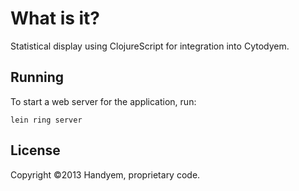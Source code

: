 # What is it?
Statistical display using ClojureScript for integration into Cytodyem.

## Running
To start a web server for the application, run:

    lein ring server

## License
Copyright ©2013 Handyem, proprietary code.
